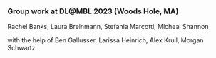 ### Group work at DL@MBL 2023 (Woods Hole, MA)
Rachel Banks, Laura Breinmann, Stefania Marcotti, Micheal Shannon

with the help of Ben Gallusser, Larissa Heinrich, Alex Krull, Morgan Schwartz
